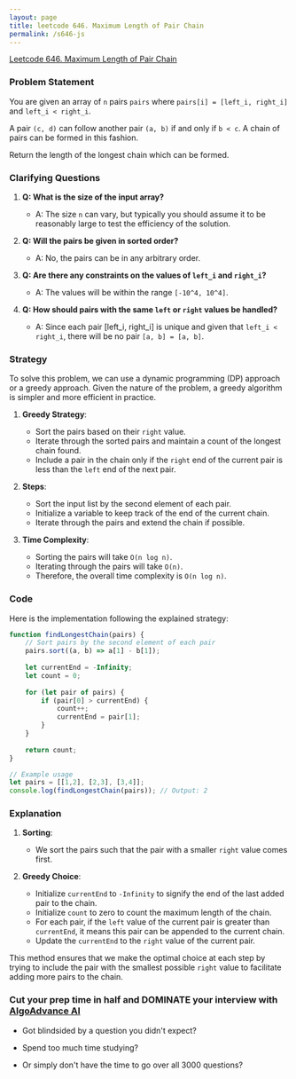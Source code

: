 ```yaml
---
layout: page
title: leetcode 646. Maximum Length of Pair Chain
permalink: /s646-js
---
```

[Leetcode 646. Maximum Length of Pair Chain](https://algoadvance.github.io/algoadvance/l646)
### Problem Statement

You are given an array of `n` pairs `pairs` where `pairs[i] = [left_i, right_i]` and `left_i < right_i`.

A pair `(c, d)` can follow another pair `(a, b)` if and only if `b < c`. A chain of pairs can be formed in this fashion.

Return the length of the longest chain which can be formed.

### Clarifying Questions

1. **Q: What is the size of the input array?**
   - A: The size `n` can vary, but typically you should assume it to be reasonably large to test the efficiency of the solution.

2. **Q: Will the pairs be given in sorted order?**
   - A: No, the pairs can be in any arbitrary order.

3. **Q: Are there any constraints on the values of `left_i` and `right_i`?**
   - A: The values will be within the range `[-10^4, 10^4]`.

4. **Q: How should pairs with the same `left` or `right` values be handled?**
   - A: Since each pair [left_i, right_i] is unique and given that `left_i < right_i`, there will be no pair `[a, b] = [a, b]`.

### Strategy

To solve this problem, we can use a dynamic programming (DP) approach or a greedy approach. Given the nature of the problem, a greedy algorithm is simpler and more efficient in practice.

1. **Greedy Strategy**:
   - Sort the pairs based on their `right` value.
   - Iterate through the sorted pairs and maintain a count of the longest chain found.
   - Include a pair in the chain only if the `right` end of the current pair is less than the `left` end of the next pair.

2. **Steps**:
   - Sort the input list by the second element of each pair.
   - Initialize a variable to keep track of the end of the current chain.
   - Iterate through the pairs and extend the chain if possible.

3. **Time Complexity**:
   - Sorting the pairs will take `O(n log n)`.
   - Iterating through the pairs will take `O(n)`.
   - Therefore, the overall time complexity is `O(n log n)`.

### Code

Here is the implementation following the explained strategy:

```javascript
function findLongestChain(pairs) {
    // Sort pairs by the second element of each pair
    pairs.sort((a, b) => a[1] - b[1]);
    
    let currentEnd = -Infinity;
    let count = 0;
    
    for (let pair of pairs) {
        if (pair[0] > currentEnd) {
            count++;
            currentEnd = pair[1];
        }
    }
    
    return count;
}

// Example usage
let pairs = [[1,2], [2,3], [3,4]];
console.log(findLongestChain(pairs)); // Output: 2
```

### Explanation

1. **Sorting**:
   - We sort the pairs such that the pair with a smaller `right` value comes first.

2. **Greedy Choice**:
   - Initialize `currentEnd` to `-Infinity` to signify the end of the last added pair to the chain.
   - Initialize `count` to zero to count the maximum length of the chain.
   - For each pair, if the `left` value of the current pair is greater than `currentEnd`, it means this pair can be appended to the current chain.
   - Update the `currentEnd` to the `right` value of the current pair.

This method ensures that we make the optimal choice at each step by trying to include the pair with the smallest possible `right` value to facilitate adding more pairs to the chain.


### Cut your prep time in half and DOMINATE your interview with [AlgoAdvance AI](https://algoAdvance.com)

- Got blindsided by a question you didn't expect?

- Spend too much time studying?

- Or simply don't have the time to go over all 3000 questions?

